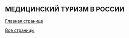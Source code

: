 <h2>МЕДИЦИНСКИЙ ТУРИЗM В РОССИИ</h2>

<a href="https://aliszhuravl.github.io/rusmed/web/index.html">Главная страница</a>

<a href="https://aliszhuravl.github.io/rusmed/web/all.html">Все страницы</a>
